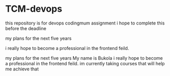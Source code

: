 # TCM-devops
this repository is for devops codingmum assignment
i hope to complete this before the deadline

my plans for the next five years

i really hope to become a professional in the frontend feild.

my plans for the next five years
My name is Bukola 
i really hope to become a professional in the frontend feild.
im currently taking courses that will help me achieve that